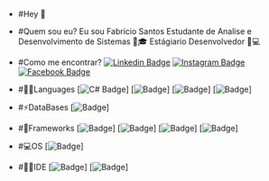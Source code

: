 -  #Hey 👋  

- #Quem sou eu?
  Eu sou Fabricio Santos 
  Estudante de Analise e Desenvolvimento de Sistemas 🧑🎓
  Estágiario Desenvolvedor 💼💻

- #Como me encontrar?
  [![Linkedin Badge](https://img.shields.io/badge/LinkedIn-0077B5?style=for-the-badge&logo=linkedin&logoColor=white)](https://www.linkedin.com/in/fabricio-dos-santos-siqueira/)
  [![Instagram Badge](https://img.shields.io/badge/Instagram-E4405F?style=for-the-badge&logo=instagram&logoColor=white)](https://www.instagram.com/fabric.santos/?hl=pt-br)
  [![Facebook Badge](https://img.shields.io/badge/Facebook-1877F2?style=for-the-badge&logo=facebook&logoColor=white)](https://www.facebook.com/fabricio.santos.37819959)
   
- #👨‍💻Languages
  [![C# Badge](https://img.shields.io/badge/C%23-239120?style=for-the-badge&logo=c-sharp&logoColor=white)]
  [![Badge](https://img.shields.io/badge/JavaScript-F7DF1E?style=for-the-badge&logo=javascript&logoColor=black)]
  [![Badge](https://img.shields.io/badge/HTML5-E34F26?style=for-the-badge&logo=html5&logoColor=white)]
  [![Badge](https://img.shields.io/badge/CSS3-1572B6?style=for-the-badge&logo=css3&logoColor=white)]
  
- #⚡DataBases
  [![Badge](https://img.shields.io/badge/Microsoft%20SQL%20Sever-CC2927?style=for-the-badge&logo=microsoft%20sql%20server&logoColor=white)]
  
- #🚀Frameworks
  [![Badge](https://img.shields.io/badge/.NET-5C2D91?style=for-the-badge&logo=.net&logoColor=white)]
  [![Badge](https://img.shields.io/badge/Bootstrap-563D7C?style=for-the-badge&logo=bootstrap&logoColor=white)]
  [![Badge](https://img.shields.io/badge/Microsoft-666666?style=for-the-badge&logo=microsoft&logoColor=white)]
  [![Badge](https://img.shields.io/badge/Git-F05032?style=for-the-badge&logo=git&logoColor=white)]
  
- #💻OS
  [![Badge](https://img.shields.io/badge/Windows-0078D6?style=for-the-badge&logo=windows&logoColor=white)]
  
- #👨‍💻IDE
  [![Badge](https://img.shields.io/badge/Visual_Studio_2019-5C2D91?style=for-the-badge&logo=visual%20studio&logoColor=white)]
  [![Badge](https://img.shields.io/badge/Visual_Studio_Code-0078D4?style=for-the-badge&logo=visual%20studio%20code&logoColor=white)]
